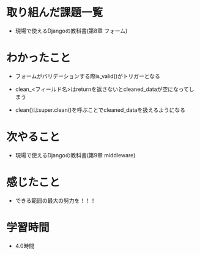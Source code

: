 # 取り組んだ課題一覧

- 現場で使えるDjangoの教科書(第8章 フォーム)

# わかったこと
- フォームがバリデーションする際is_valid()がトリガーとなる

- clean_<フィールド名>はreturnを返さないとcleaned_dataが空になってしまう

- clean()はsuper.clean()を呼ぶことでcleaned_dataを扱えるようになる

# 次やること

- 現場で使えるDjangoの教科書(第9章 middleware)

# 感じたこと

- できる範囲の最大の努力を！！！

# 学習時間

-  4.0時間